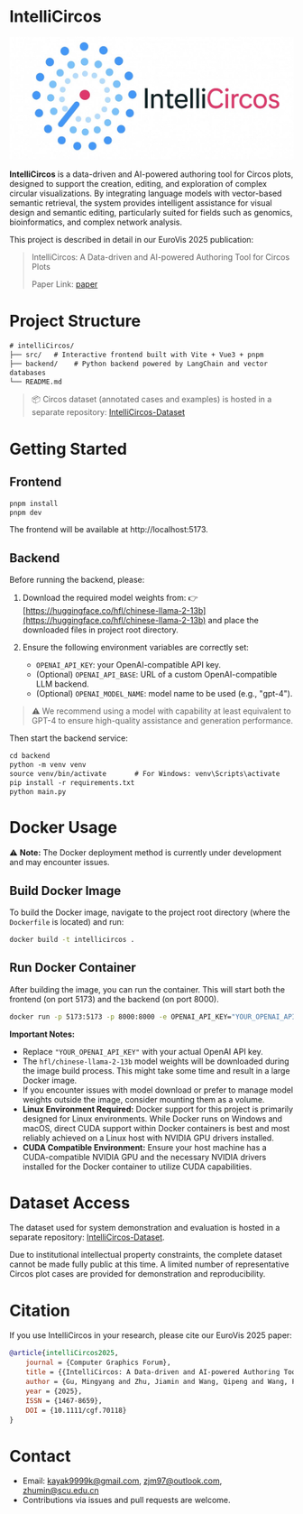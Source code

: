 # IntelliCircos

![logo](./public/logo.jpeg)

**IntelliCircos** is a data-driven and AI-powered authoring tool for Circos plots, designed to support the creation, editing, and exploration of complex circular visualizations. By integrating language models with vector-based semantic retrieval, the system provides intelligent assistance for visual design and semantic editing, particularly suited for fields such as genomics, bioinformatics, and complex network analysis.

This project is described in detail in our EuroVis 2025 publication:

> IntelliCircos: A Data-driven and AI-powered Authoring Tool for Circos Plots
>
> Paper Link: [paper](https://diglib.eg.org/items/20b4a8c0-0583-4627-b574-523d62460cc0)

# Project Structure

```
# intelliCircos/
├── src/   # Interactive frontend built with Vite + Vue3 + pnpm
├── backend/    # Python backend powered by LangChain and vector databases
└── README.md
```
> 📦 Circos dataset (annotated cases and examples) is hosted in a separate repository: [IntelliCircos-Dataset](https://github.com/KXXH/IntelliCircos-Dataset)

# Getting Started

## Frontend

```
pnpm install
pnpm dev
```

The frontend will be available at http://localhost:5173.

## Backend
Before running the backend, please:

1.	Download the required model weights from:
👉 [https://huggingface.co/hfl/chinese-llama-2-13b](https://huggingface.co/hfl/chinese-llama-2-13b) and place the downloaded files in project root directory.

2. Ensure the following environment variables are correctly set:

    - `OPENAI_API_KEY`: your OpenAI-compatible API key.
    - (Optional) `OPENAI_API_BASE`: URL of a custom OpenAI-compatible LLM backend.
    - (Optional) `OPENAI_MODEL_NAME`: model name to be used (e.g., "gpt-4").

> ⚠️ We recommend using a model with capability at least equivalent to GPT-4 to ensure high-quality assistance and generation performance.

Then start the backend service:
```
cd backend
python -m venv venv
source venv/bin/activate       # For Windows: venv\Scripts\activate
pip install -r requirements.txt
python main.py
```

# Docker Usage
⚠️ **Note:** The Docker deployment method is currently under development and may encounter issues.

## Build Docker Image

To build the Docker image, navigate to the project root directory (where the `Dockerfile` is located) and run:

```bash
docker build -t intellicircos .
```

## Run Docker Container

After building the image, you can run the container. This will start both the frontend (on port 5173) and the backend (on port 8000).

```bash
docker run -p 5173:5173 -p 8000:8000 -e OPENAI_API_KEY="YOUR_OPENAI_API_KEY" intellicircos
```

**Important Notes:**

*   Replace `"YOUR_OPENAI_API_KEY"` with your actual OpenAI API key.
*   The `hfl/chinese-llama-2-13b` model weights will be downloaded during the image build process. This might take some time and result in a large Docker image.
*   If you encounter issues with model download or prefer to manage model weights outside the image, consider mounting them as a volume.
*   **Linux Environment Required:** Docker support for this project is primarily designed for Linux environments. While Docker runs on Windows and macOS, direct CUDA support within Docker containers is best and most reliably achieved on a Linux host with NVIDIA GPU drivers installed.
*   **CUDA Compatible Environment:** Ensure your host machine has a CUDA-compatible NVIDIA GPU and the necessary NVIDIA drivers installed for the Docker container to utilize CUDA capabilities.

# Dataset Access
The dataset used for system demonstration and evaluation is hosted in a separate repository: [IntelliCircos-Dataset](https://github.com/KXXH/IntelliCircos-Dataset).

Due to institutional intellectual property constraints, the complete dataset cannot be made fully public at this time. A limited number of representative Circos plot cases are provided for demonstration and reproducibility.

# Citation

If you use IntelliCircos in your research, please cite our EuroVis 2025 paper:

```bibtex
@article{intelliCircos2025,
    journal = {Computer Graphics Forum},
    title = {{IntelliCircos: A Data-driven and AI-powered Authoring Tool for Circos Plots}},
    author = {Gu, Mingyang and Zhu, Jiamin and Wang, Qipeng and Wang, Fengjie and Wen, Xiaolin and Wang, Yong and Zhu, Min},
    year = {2025},
    ISSN = {1467-8659},
    DOI = {10.1111/cgf.70118}
}

```

# Contact
- Email: kayak9999k@gmail.com, zjm97@outlook.com, zhumin@scu.edu.cn
- Contributions via issues and pull requests are welcome.
